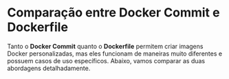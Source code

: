 # Comparação entre Docker Commit e Dockerfile
Tanto o **Docker Commit** quanto o **Dockerfile** permitem criar imagens Docker personalizadas, mas eles funcionam de maneiras muito diferentes e possuem casos de uso específicos. Abaixo, vamos comparar as duas abordagens detalhadamente.
